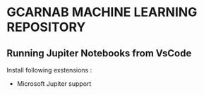 # GCARNAB MACHINE LEARNING REPOSITORY

## Running Jupiter Notebooks from VsCode

Install following exstensions :

- Microsoft Jupiter support